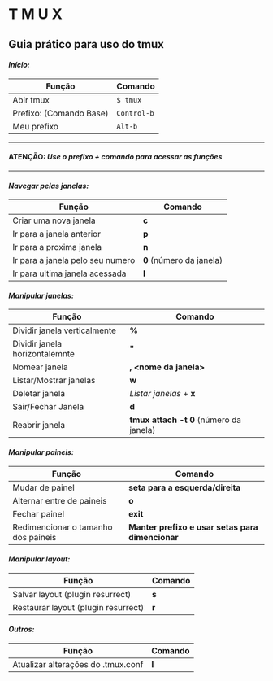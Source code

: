 # T M U X

## Guia prático para uso do tmux

#### *Início:*

Função|Comando
------|------|
Abir tmux| ``$ tmux``
Prefixo: (Comando Base)| ``Control-b``
Meu prefixo| ``Alt-b``
___

#### **ATENÇÃO:** ***Use o prefixo + comando para acessar as funções***
___

#### *Navegar pelas janelas:*

Função|Comando
------|------|
Criar uma nova janela| **c**
Ir para a janela anterior| **p**
Ir para a proxima janela| **n**
Ir para a janela pelo seu numero|**0** (número da janela)
Ir para ultima janela acessada| **l**

#### *Manipular janelas:*

Função|Comando
------|------|
Dividir janela verticalmente| **%**
Dividir janela horizontalemnte| **"**
Nomear janela| **, <nome da janela\>**
Listar/Mostrar janelas| **w**
Deletar janela| *Listar janelas* + **x**
Sair/Fechar Janela| **d**
Reabrir janela| **tmux attach -t 0** (número da janela)

#### *Manipular paineis:*

Função|Comando
------|------|
Mudar de painel| **seta para a esquerda/direita**
Alternar entre de paineis| **o**
Fechar painel| **exit**
Redimencionar o tamanho dos paineis| **Manter prefixo e usar setas para dimencionar**

#### *Manipular layout:*

Função|Comando
------|------|
Salvar layout (plugin resurrect)| **s**
Restaurar layout (plugin resurrect)| **r**

#### *Outros:*

Função|Comando
------|------|
Atualizar alterações do .tmux.conf| **I**
